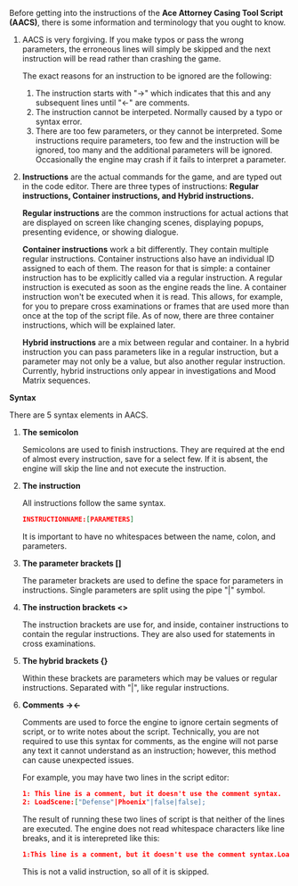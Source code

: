 Before getting into the instructions of the **Ace Attorney Casing Tool Script (AACS)**, there is some information and terminology that you ought to know.

1. AACS is very forgiving. If you make typos or pass the wrong parameters, the erroneous lines will simply be skipped and the next instruction will be read rather than crashing the game.
    
    The exact reasons for an instruction to be ignored are the following:
    1. The instruction starts with "->" which indicates that this and any subsequent lines until "<-" are comments.
    2. The instruction cannot be interpeted. Normally caused by a typo or syntax error.
    3. There are too few parameters, or they cannot be interpreted. Some instructions require parameters, too few and the instruction will be ignored, too many and the additional parameters will be ignored. Occasionally the engine may crash if it fails to interpret a parameter.

2. **Instructions** are the actual commands for the game, and are typed out in the code editor. There are three types of instructions: **Regular instructions, Container instructions, **and** Hybrid instructions.**

    **Regular instructions** are the common instructions for actual actions that are displayed on screen like changing scenes, displaying popups, presenting evidence, or showing dialogue.
 
    **Container instructions** work a bit differently. They contain multiple regular instructions. Container instructions also have an individual ID assigned to each of them. The reason for that is simple: a container instruction has to be explicitly called via a regular instruction. A regular instruction is executed as soon as the engine reads the line. A container instruction won't be executed when it is read. This allows, for example, for you to prepare cross examinations or frames that are used more than once at the top of the script file. As of now, there are three container instructions, which will be explained later.
 
    **Hybrid instructions** are a mix between regular and container. In a hybrid instruction you can pass parameters like in a regular instruction, but a parameter may not only be a value, but also another regular instruction. Currently, hybrid instructions only appear in investigations and Mood Matrix sequences.


**Syntax**

There are 5 syntax elements in AACS.
1. **The semicolon**

    Semicolons are used to finish instructions. They are required at the end of almost every instruction, save for a select few. If it is absent, the engine will skip the line and not execute the instruction.
2. **The instruction**

    All instructions follow the same syntax. 
    ```json
    INSTRUCTIONNAME:[PARAMETERS]
    ``` 
    It is important to have no whitespaces between the name, colon, and parameters.
3. **The parameter brackets []**

    The parameter brackets are used to define the space for parameters in instructions. Single parameters are split using the pipe "|" symbol.
4. **The instruction brackets <>**

    The instruction brackets are use for, and inside, container instructions to contain the regular instructions. They are also used for statements in cross examinations.

5. **The hybrid brackets {}**

    Within these brackets are parameters which may be values or regular instructions. Separated with "|", like regular instructions.
6. **Comments -><-**

    Comments are used to force the engine to ignore certain segments of script, or to write notes about the script. Technically, you are not required to use this syntax for comments, as the engine will not parse any text it cannot understand as an instruction; however, this method can cause unexpected issues.
    
    For example, you may have two lines in the script editor:
    ```json
    1: This line is a comment, but it doesn't use the comment syntax.
    2: LoadScene:["Defense"|Phoenix"|false|false];
    ```
    The result of running these two lines of script is that neither of the lines are executed. The engine does not read whitespace characters like line breaks, and it is interepreted like this:
    ```json
    1:This line is a comment, but it doesn't use the comment syntax.LoadScene:["Defense"|Phoenix"|false|false];
    ```
   This is not a valid instruction, so all of it is skipped.